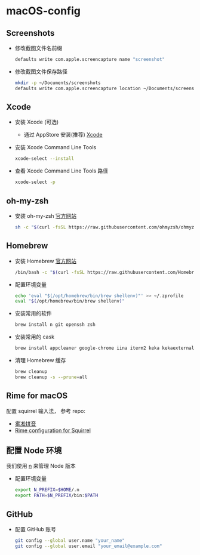 # macOS-config

## Screenshots

- 修改截图文件名前缀

  ```bash
  defaults write com.apple.screencapture name "screenshot"
  ```

- 修改截图文件保存路径

  ```bash
  mkdir -p ~/Documents/screenshots
  defaults write com.apple.screencapture location ~/Documents/screenshots
  ```

## Xcode

- 安装 Xcode (可选)

  - 通过 AppStore 安装(推荐) [Xcode](https://apps.apple.com/us/app/xcode/id497799835)

- 安装 Xcode Command Line Tools

  ```bash
  xcode-select --install
  ```

- 查看 Xcode Command Line Tools 路径

  ```bash
  xcode-select -p
  ```

## oh-my-zsh

- 安装 oh-my-zsh [官方网站](https://ohmyz.sh/#install)

  ```bash
  sh -c "$(curl -fsSL https://raw.githubusercontent.com/ohmyzsh/ohmyzsh/master/tools/install.sh)"
  ```

## Homebrew

- 安装 Homebrew [官方网站](https://brew.sh/zh-cn/)

  ```bash
  /bin/bash -c "$(curl -fsSL https://raw.githubusercontent.com/Homebrew/install/HEAD/install.sh)"
  ```

- 配置环境变量

  ```bash
  echo 'eval "$(/opt/homebrew/bin/brew shellenv)"' >> ~/.zprofile
  eval "$(/opt/homebrew/bin/brew shellenv)"
  ```

- 安装常用的软件

  ```bash
  brew install n git openssh zsh
  ```

- 安装常用的 cask

  ```bash
  brew install appcleaner google-chrome iina iterm2 keka kekaexternalhelper firefox microsoft-edge visual-studio-code vmware-fusion brave-browser squirrel
  ```

- 清理 Homebrew 缓存

  ```bash
  brew cleanup
  brew cleanup -s --prune=all
  ```

## Rime for macOS

配置 squirrel 输入法， 参考 repo:

- [雾凇拼音](https://github.com/iDvel/rime-ice)
- [Rime configuration for Squirrel](https://github.com/alswl/Rime)

## 配置 Node 环境

我们使用 [n](https://github.com/tj/n) 来管理 Node 版本

- 配置环境变量

  ```bash
  export N_PREFIX=$HOME/.n
  export PATH=$N_PREFIX/bin:$PATH
  ```

## GitHub

- 配置 GitHub 账号

  ```bash
  git config --global user.name "your_name"
  git config --global user.email "your_email@example.com"
  ```